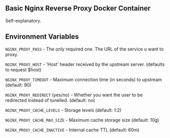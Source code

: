 Basic Nginx Reverse Proxy Docker Container
---

Self-explanatory.

## Environment Variables

`NGINX_PROXY_PASS` - The only required one. The URL of the service u want to proxy.

`NGINX_PROXY_HOST` - 'Host' header received by the upstream server. (defaults to request $host)

`NGINX_PROXY_TIMEOUT` - Maximum connection time (in seconds) to upstream (default: 90)

`NGINX_PROXY_REDIRECT` (yes/no) - Whether you want the user to be redirected instead of tunelled. (default: no)

`NGINX_PROXY_CACHE_LEVELS` - Storage levels (default: 1:2)

`NGINX_PROXY_CACHE_MAX_SIZE` - Maximum cache storage size (default: 10g)

`NGINX_PROXY_CACHE_INACTIVE` - Internal cache TTL (default: 60m)